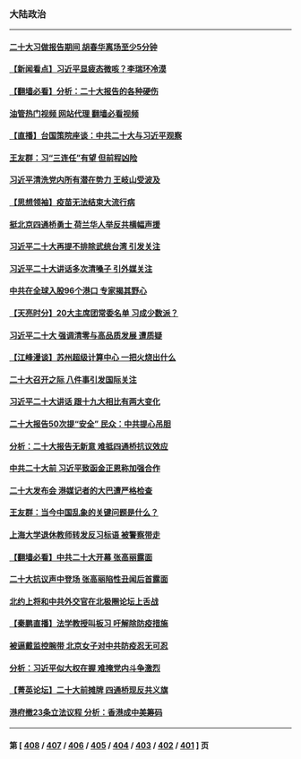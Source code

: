 ### 大陆政治
---
#### [二十大习做报告期间 胡春华离场至少5分钟](../../pages/ncid277/n13846951.md?10171645) 
#### [【新闻看点】习近平显疲态微咳？李瑞环冷漠](../../pages/ncid277/n13846787.md?10171645) 
#### [【翻墙必看】分析：二十大报告的各种硬伤](../../pages/ncid277/n13846841.md?10171645) 
#### [油管热门视频 网站代理 翻墙必看视频](http://132.145.103.77:81/youtube.html?10171645)
#### [【直播】台国策院座谈：中共二十大与习近平观察](../../pages/ncid277/n13846862.md?10171645) 
#### [王友群：习“三连任”有望 但前程凶险](../../pages/ncid277/n13846785.md?10171645) 
#### [习近平清洗党内所有潜在势力 王岐山受波及](../../pages/ncid277/n13846782.md?10171645) 
#### [【思想领袖】疫苗无法结束大流行病](../../pages/ncid277/n13828447.md?10171645) 
#### [挺北京四通桥勇士 荷兰华人举反共横幅声援](../../pages/ncid277/n13846812.md?10171645) 
#### [习近平二十大再提不排除武统台湾 引发关注](../../pages/ncid277/n13846780.md?10171645) 
#### [习近平二十大讲话多次清嗓子 引外媒关注](../../pages/ncid277/n13846699.md?10171645) 
#### [中共在全球入股96个港口 专家揭其野心](../../pages/ncid277/n13846440.md?10171645) 
#### [【天亮时分】20大主席团常委名单 习成少数派？](../../pages/ncid277/n13846673.md?10171645) 
#### [习近平二十大 强调清零与高品质发展 遭质疑](../../pages/ncid277/n13846671.md?10171645) 
#### [【江峰漫谈】苏州超级计算中心 一把火烧出什么](../../pages/ncid277/n13846670.md?10171645) 
#### [二十大召开之际 八件事引发国际关注](../../pages/ncid277/n13846666.md?10171645) 
#### [习近平二十大讲话 跟十九大相比有两大变化](../../pages/ncid277/n13846624.md?10171645) 
#### [二十大报告50次提“安全” 民众：中共提心吊胆](../../pages/ncid277/n13846613.md?10171645) 
#### [分析：二十大报告无新意 难抵四通桥抗议效应](../../pages/ncid277/n13846571.md?10171645) 
#### [中共二十大前 习近平致函金正恩称加强合作](../../pages/ncid277/n13846472.md?10171645) 
#### [二十大发布会 港媒记者的大巴遭严格检查](../../pages/ncid277/n13846424.md?10171645) 
#### [王友群：当今中国乱象的关键问题是什么？](../../pages/ncid277/n13846313.md?10171645) 
#### [上海大学退休教师转发反习标语 被警察带走](../../pages/ncid277/n13846408.md?10171645) 
#### [【翻墙必看】中共二十大开幕 张高丽露面](../../pages/ncid277/n13846378.md?10171645) 
#### [二十大抗议声中登场 张高丽陷性丑闻后首露面](../../pages/ncid277/n13846359.md?10171645) 
#### [北约上将和中共外交官在北极圈论坛上舌战](../../pages/ncid277/n13846333.md?10171645) 
#### [【秦鹏直播】法学教授叫板习 吁解除防疫措施](../../pages/ncid277/n13846298.md?10171645) 
#### [被逼戴监控腕带 北京女子对中共防疫忍无可忍](../../pages/ncid277/n13846301.md?10171645) 
#### [分析：习近平似大权在握 难掩党内斗争激烈](../../pages/ncid277/n13846220.md?10171645) 
#### [【菁英论坛】二十大前摊牌 四通桥现反共义旗](../../pages/ncid277/n13846297.md?10171645) 
#### [港府撤23条立法议程 分析：香港成中美筹码](../../pages/ncid277/n13846275.md?10171645) 

---
#### 第 [ [408](./408.md?10171645) / [407](./407.md?10171645) / [406](./406.md?10171645) / [405](./405.md?10171645) / [404](./404.md?10171645) / [403](./403.md?10171645) / [402](./402.md?10171645) / [401](./401.md?10171645) ] 页
